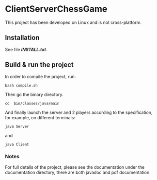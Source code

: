 # ClientServerChessGame

This project has been developed on Linux and is not cross-platform.

## Installation

See file ***INSTALL.txt***.

## Build & run the project

In order to compile the project, run:
```
bash compile.sh
```

Then go the binary directory.

```
cd  bin/classes/java/main
```

And finally launch the server and 2 players according to the specification, for example, on different terminals:
```
java Server
```
and 
```
java Client
```


### Notes

For full details of the project, please see the documentation under the documentation directory, there are both javadoc and pdf documentation.

